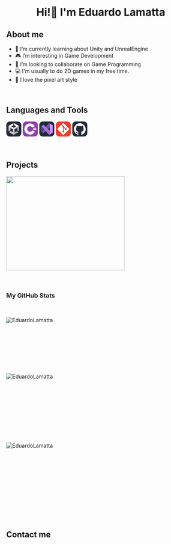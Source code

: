 <h1 align = "center"> Hi!👋 I'm Eduardo Lamatta</h1>

<h2 align = "left"> About me </h2>
<p align = "left">

- 🌱 I’m currently learning about Unity and UnrealEngine
- 🎮 I’m interesting in Game Development
- 👀 I’m looking to collaborate on Game Programming
- 💻 I'm usually to do 2D games in my free time.
- 👾 I love the pixel art style

</p> <br>


<h2 align = "left"> Languages and Tools </h2>
<p align = "left">
  <img src="https://github.com/tandpfun/skill-icons/blob/main/icons/Unity-Dark.svg" alt="unity" width="40" height="40"/>
  <img src="https://github.com/tandpfun/skill-icons/blob/main/icons/CS.svg" alt="csharp" width="40" height="40"/>
  <img src="https://github.com/tandpfun/skill-icons/blob/main/icons/VisualStudio-Dark.svg" alt="VS" width="40" height="40"/>
  <img src="https://github.com/tandpfun/skill-icons/blob/main/icons/Git.svg" alt="git" width="40" height="40"/>
  <img src="https://github.com/tandpfun/skill-icons/blob/main/icons/Github-Dark.svg" alt="github" width="40" height="40"/>
  
</p> <br>


<h2 align = "left"> Projects </h2>
<p align = "left">
  <a href = "https://minifagames.itch.io/survivors-battleground" alt = "minifagames.itch.io"> <img src = "https://img.itch.zone/aW1nLzEzNjYxMDA5LnBuZw==/315x250%23c/oAxC%2FJ.png" alt = "" width="315" height="250"/> </a>
</p> <br>


<h3>My GitHub Stats</h3>


<br>

<p>
<img align="left" src="https://github-readme-stats.vercel.app/api/top-langs/?username=EduardoLamatta&layout=compact&theme=dark&bg_color=00000000" alt="EduardoLamatta"/>
</p><br><br><br><br><br><br><br><br>

<p>
<img align="left" src="https://github-readme-stats.vercel.app/api?username=EduardoLamatta&show_icons=true&bg_color=00000000&theme=dark" alt="EduardoLamatta" />
</p><br><br><br><br><br><br><br><br><br><br>

<p><img align="left" src="https://github-readme-streak-stats.herokuapp.com?user=EduardoLamatta&theme=dark" alt="EduardoLamatta" />
</p><br><br><br><br><br><br><br><br><br><br><br><br>


<h2 align = "left"> Contact me</h2>

<p align = "left">
</p> <br>
